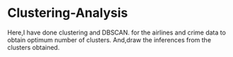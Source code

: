 # Clustering-Analysis
Here,I have done clustering and DBSCAN. for the airlines and crime data to obtain optimum number of clusters.  And,draw the inferences from the clusters obtained.
